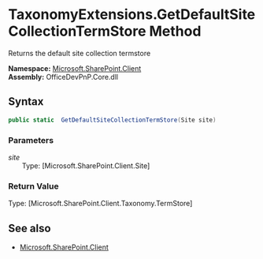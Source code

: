 # TaxonomyExtensions.GetDefaultSiteCollectionTermStore Method  
Returns the default site collection termstore  

**Namespace:** [Microsoft.SharePoint.Client](Microsoft.SharePoint.Client.md)  
**Assembly:** OfficeDevPnP.Core.dll  
## Syntax
```C#
public static  GetDefaultSiteCollectionTermStore(Site site)
```
### Parameters
*site*  
&emsp;&emsp;Type: [Microsoft.SharePoint.Client.Site] 
&emsp;&emsp;  
  
### Return Value
Type: [Microsoft.SharePoint.Client.Taxonomy.TermStore]  


## See also
- [Microsoft.SharePoint.Client](Microsoft.SharePoint.Client.md)
